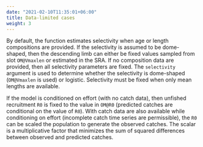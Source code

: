 ```yaml
---
date: "2021-02-10T11:35:01+06:00"
title: Data-limited cases 
weight: 3
---
```


By default, the function estimates selectivity when age or length compositions are provided. If the selectivity is assumed to be dome-shaped, then the descending limb can either be fixed values sampled from slot `OM@Vmaxlen` or estimated in the SRA. If no composition data are provided, then all selectivity parameters are fixed. The `selectivity` argument is used to determine whether the selectivity is dome-shaped (`OM@Vmaxlen` is used) or logistic. Selectivity must be fixed when only mean lengths are available.

If the model is conditioned on effort (with no catch data), then unfished recruitment `R0` is fixed to the value in `OM@R0` (predicted catches are conditional on the value of `R0`). With catch data are also available while conditioning on effort (incomplete catch time series are permissible), the `R0` can be scaled the population to generate the observed catches. The scalar is a multiplicative factor that minimizes the sum of squared differences between observed and predicted catches.
